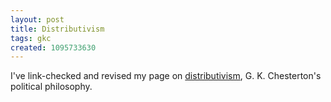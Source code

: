 ```yaml
---
layout: post
title: Distributivism
tags: gkc
created: 1095733630
---
```

 I've link-checked and revised my page on [distributivism](/gkc/distrib/), G. K. Chesterton's political philosophy.
